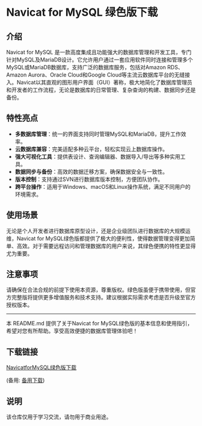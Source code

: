 # Navicat for MySQL 绿色版下载

## 介绍

Navicat for MySQL 是一款高度集成且功能强大的数据库管理和开发工具，专门针对MySQL及MariaDB设计。它允许用户通过一套应用软件同时连接和管理多个MySQL或MariaDB数据库，支持广泛的数据库服务，包括对Amazon RDS、Amazon Aurora、Oracle Cloud和Google Cloud等主流云数据库平台的无缝接入。Navicat以其直观的图形用户界面（GUI）著称，极大地简化了数据库管理员和开发者的工作流程，无论是数据库的日常管理、复杂查询的构建、数据同步还是备份。

## 特性亮点

- **多数据库管理**：统一的界面支持同时管理MySQL和MariaDB，提升工作效率。
- **云数据库兼容**：完美适配多种云平台，轻松实现云上数据库操作。
- **强大可视化工具**：提供表设计、查询编辑器、数据导入/导出等多种实用工具。
- **数据同步与备份**：高效的数据迁移方案，确保数据安全与一致性。
- **版本控制**：支持通过SVN进行数据库版本控制，方便团队协作。
- **跨平台操作**：适用于Windows、macOS和Linux操作系统，满足不同用户的环境需求。

## 使用场景

无论是个人开发者进行数据库原型设计，还是企业级团队进行数据库的大规模运维，Navicat for MySQL绿色版都提供了极大的便利性，使得数据管理变得更加简单、高效。对于需要远程访问和管理数据库的用户来说，其绿色便携的特性更显得尤为重要。

## 注意事项

请确保在合法合规的前提下使用本资源，尊重版权。绿色版虽便于携带使用，但官方完整版将提供更多增值服务和技术支持。建议根据实际需求考虑是否升级至官方授权版本。

---

本 README.md 提供了关于Navicat for MySQL绿色版的基本信息和使用指引，希望对您有所帮助。享受高效便捷的数据库管理体验吧！

## 下载链接
[NavicatforMySQL绿色版下载](https://pan.quark.cn/s/5b8211e19cb8) 

(备用: [备用下载](https://pan.baidu.com/s/1lA0t2DYLrTmMCaxu8rLCcw?pwd=1234))

## 说明

该仓库仅用于学习交流，请勿用于商业用途。
